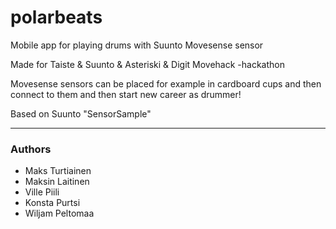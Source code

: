 # polarbeats
Mobile app for playing drums with Suunto Movesense sensor

Made for Taiste & Suunto & Asteriski & Digit Movehack -hackathon

Movesense sensors can be placed for example in cardboard cups and then connect to them and then start new career as drummer!

Based on Suunto "SensorSample"

---
### Authors
- Maks Turtiainen
- Maksin Laitinen
- Ville Piili
- Konsta Purtsi
- Wiljam Peltomaa
